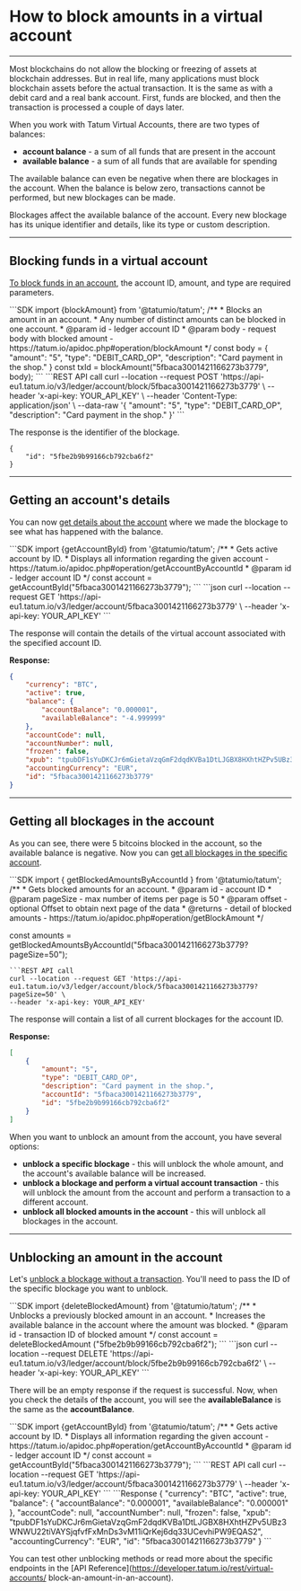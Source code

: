 # How to block amounts in a virtual account

---

Most blockchains do not allow the blocking or freezing of assets at blockchain addresses. But in real life, many applications must block blockchain assets before the actual transaction. It is the same as with a debit card and a real bank account. First, funds are blocked, and then the transaction is processed a couple of days later.

When you work with Tatum Virtual Accounts, there are two types of balances:
- **account balance** - a sum of all funds that are present in the account
- **available balance** - a sum of all funds that are available for spending

<div class="toolbar-note">
The available balance can even be negative when there are blockages in the account. When the balance is below zero, transactions cannot be performed, but new blockages can be made.
</div>

Blockages affect the available balance of the account. Every new blockage has its unique identifier and details, like its type or custom description.

---

## Blocking funds in a virtual account

[To block funds in an account](https://developer.tatum.io/rest/virtual-accounts/block-an-amount-in-an-account), the account ID, amount, and type are required parameters. 


<div class='tabbed-code-blocks'>
```SDK
import {blockAmount} from '@tatumio/tatum';
/**
 * Blocks an amount in an account.
 * Any number of distinct amounts can be blocked in one account.
 * @param id - ledger account ID
 * @param body - request body with blocked amount - https://tatum.io/apidoc.php#operation/blockAmount
 */
const body = {
  "amount": "5",
  "type": "DEBIT_CARD_OP",
  "description": "Card payment in the shop."
  }
const txId = blockAmount("5fbaca3001421166273b3779", body);
```
```REST API call
curl --location --request POST 'https://api-eu1.tatum.io/v3/ledger/account/block/5fbaca3001421166273b3779' \
--header 'x-api-key: YOUR_API_KEY' \
--header 'Content-Type: application/json' \
--data-raw '{
    "amount": "5",
    "type": "DEBIT_CARD_OP",
    "description": "Card payment in the shop."
}'
```
</div>

The response is the identifier of the blockage.

```Response
{
    "id": "5fbe2b9b99166cb792cba6f2"
}
```

---

## Getting an account's details

You can now [get details about the account](https://developer.tatum.io/rest/virtual-accounts/get-account-by-id) where we made the blockage to see what has happened with the balance.

<div class='tabbed-code-blocks'>
```SDK
import {getAccountById} from '@tatumio/tatum';
/**
 * Gets active account by ID.
 * Displays all information regarding the given account - https://tatum.io/apidoc.php#operation/getAccountByAccountId
 * @param id - ledger account ID
 */
const account = getAccountById("5fbaca3001421166273b3779");
```
```json
curl --location --request GET 'https://api-eu1.tatum.io/v3/ledger/account/5fbaca3001421166273b3779' \
--header 'x-api-key: YOUR_API_KEY'
```
</div>


The response will contain the details of the virtual account associated with the specified account ID.

**Response:**
```json
{
    "currency": "BTC",
    "active": true,
    "balance": {
        "accountBalance": "0.000001",
        "availableBalance": "-4.999999"
    },
    "accountCode": null,
    "accountNumber": null,
    "frozen": false,
    "xpub": "tpubDF1sYuDKCJr6mGietaVzqGmF2dqdKVBa1DtLJGBX8HXhtHZPv5UBz3WNWU22tiVAYSjqfvfFxMnDs3vM11iQrKej6dq33UCevhiPW9EQAS2",
    "accountingCurrency": "EUR",
    "id": "5fbaca3001421166273b3779"
}
```

---

## Getting all blockages in the account

As you can see, there were 5 bitcoins blocked in the account, so the available balance is negative. Now you can [get all blockages in the specific account](https://developer.tatum.io/rest/virtual-accounts/get-blocked-amounts-in-an-account).


<div class='tabbed-code-blocks'>
```SDK
import { getBlockedAmountsByAccountId  } from '@tatumio/tatum';
/**
 * Gets blocked amounts for an account.
 * @param id - account ID
 * @param pageSize - max number of items per page is 50
 * @param offset - optional Offset to obtain next page of the data
 * @returns - detail of blocked amounts - https://tatum.io/apidoc.php#operation/getBlockAmount
 */
 
const amounts = getBlockedAmountsByAccountId("5fbaca3001421166273b3779?pageSize=50");
```
```REST API call
curl --location --request GET 'https://api-eu1.tatum.io/v3/ledger/account/block/5fbaca3001421166273b3779?pageSize=50' \
--header 'x-api-key: YOUR_API_KEY'
```
</div>

The response will contain a list of all current blockages for the account ID.


**Response:**
```json
[
    {
        "amount": "5",
        "type": "DEBIT_CARD_OP",
        "description": "Card payment in the shop.",
        "accountId": "5fbaca3001421166273b3779",
        "id": "5fbe2b9b99166cb792cba6f2"
    }
]
```

When you want to unblock an amount from the account, you have several options:
- **unblock a specific blockage** - this will unblock the whole amount, and the account's available balance will be increased.
- **unblock a blockage and perform a virtual account transaction** - this will unblock the amount from the account and perform a transaction to a different account.
- **unblock all blocked amounts in the account** - this will unblock all blockages in the account.

---

## Unblocking an amount in the account

Let's [unblock a blockage without a transaction](https://developer.tatum.io/rest/virtual-accounts/unblock-a-blocked-amount-in-an-account). You'll need to pass the ID of the specific blockage you want to unblock.

<div class='tabbed-code-blocks'>
```SDK
import {deleteBlockedAmount} from '@tatumio/tatum';
/**
 * Unblocks a previously blocked amount in an account.
 * Increases the available balance in the account where the amount was blocked.
 * @param id - transaction ID of blocked amount
 */
const account = deleteBlockedAmount ("5fbe2b9b99166cb792cba6f2");
```
```json
curl --location --request DELETE 'https://api-eu1.tatum.io/v3/ledger/account/block/5fbe2b9b99166cb792cba6f2' \
--header 'x-api-key: YOUR_API_KEY'
```
</div>

There will be an empty response if the request is successful. Now, when you check the details of the account, you will see the **availableBalance** is the same as the **accountBalance**.

<div class='tabbed-code-blocks'>
```SDK
import {getAccountById} from '@tatumio/tatum';
/**
 * Gets active account by ID.
 * Displays all information regarding the given account - https://tatum.io/apidoc.php#operation/getAccountByAccountId
 * @param id - ledger account ID
 */
const account = getAccountById("5fbaca3001421166273b3779");
```
```REST API call
curl --location --request GET 'https://api-eu1.tatum.io/v3/ledger/account/5fbaca3001421166273b3779' \
--header 'x-api-key: YOUR_API_KEY'
```
```Response
{
    "currency": "BTC",
    "active": true,
    "balance": {
        "accountBalance": "0.000001",
        "availableBalance": "0.000001"
    },
    "accountCode": null,
    "accountNumber": null,
    "frozen": false,
    "xpub": "tpubDF1sYuDKCJr6mGietaVzqGmF2dqdKVBa1DtLJGBX8HXhtHZPv5UBz3WNWU22tiVAYSjqfvfFxMnDs3vM11iQrKej6dq33UCevhiPW9EQAS2",
    "accountingCurrency": "EUR",
    "id": "5fbaca3001421166273b3779"
}
```
</div>

You can test other unblocking methods or read more about the specific endpoints in the [API Reference](https://developer.tatum.io/rest/virtual-accounts/ block-an-amount-in-an-account). 
























































































































































